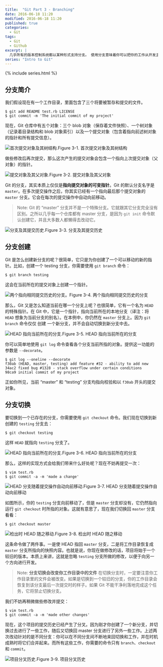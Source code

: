 ```yaml
---
title:  "Git Part 3 - Branching"
date: 2016-06-18 11:20
modified: 2016-06-18 11:20
published: true
categories: 
  - Git
tags:
  - Git
  - Github
excerpt: |
  几乎所有的版本控制系统都以某种形式支持分支。 使用分支意味着你可以把你的工作从开发主线上分离开来，以免影响开发主线。
series: "Intro to Git"
---
```

{% include series.html %}

## 分支简介

我们假设现在有一个工作目录，里面包含了三个将要被暂存和提交的文件。

```
$ git add README test.rb LICENSE
$ git commit -m 'The initial commit of my project'
```

现在，Git 仓库中有五个对象：三个 blob 对象（保存着文件快照）、一个树对象（记录着目录结构和 blob 对象索引）以及一个提交对象（包含着指向前述树对象的指针和所有提交信息）。

![首次提交对象及其树结构.](https://git-scm.com/book/en/v2/book/03-git-branching/images/commit-and-tree.png)Figure 3-1. 首次提交对象及其树结构

做些修改后再次提交，那么这次产生的提交对象会包含一个指向上次提交对象（父对象）的指针。

![提交对象及其父对象.](https://git-scm.com/book/en/v2/book/03-git-branching/images/commits-and-parents.png)Figure 3-2. 提交对象及其父对象

Git 的分支，其实本质上仅仅是**指向提交对象的可变指针**。Git 的默认分支名字是 `master`。在多次提交操作之后，你其实已经有一个指向最后那个提交对象的 `master` 分支。它会在每次的提交操作中自动向前移动。

> Note: Git 的 “master” 分支并不是一个特殊分支。它就跟其它分支完全没有区别。之所以几乎每一个仓库都有 master 分支，是因为 `git init` 命令默认创建它，并且大多数人都懒得去改动它。

![分支及其提交历史.](https://git-scm.com/book/en/v2/book/03-git-branching/images/branch-and-history.png)Figure 3-3. 分支及其提交历史

## 分支创建

Git 是怎么创建新分支的呢？很简单，它只是为你创建了一个可以移动的新的指针。比如，创建一个 testing 分支，你需要使用 `git branch` 命令：

```
$ git branch testing
```

这会在当前所在的提交对象上创建一个指针。

![两个指向相同提交历史的分支。](https://git-scm.com/book/en/v2/book/03-git-branching/images/two-branches.png)Figure 3-4. 两个指向相同提交历史的分支

那么，Git 又是怎么知道当前在哪一个分支上呢？也很简单，它有一个名为 `HEAD` 的特殊指针。在 Git 中，它是一个指针，指向当前所在的本地分支（译注：将 `HEAD` 想象为当前分支的别名）。在本例中，你仍然在 `master` 分支上。因为 `git branch` 命令仅仅 创建 一个新分支，并不会自动切换到新分支中去。

![HEAD 指向当前所在的分支.](https://git-scm.com/book/en/v2/book/03-git-branching/images/head-to-master.png)Figure 3-5. HEAD 指向当前所在的分支

你可以简单地使用 `git log` 命令查看各个分支当前所指的对象。提供这一功能的参数是 `--decorate`。

```
$ git log --oneline --decorate
f30ab (HEAD, master, testing) add feature #32 - ability to add new
34ac2 fixed bug #1328 - stack overflow under certain conditions
98ca9 initial commit of my project
```

正如你所见，当前 “master” 和 “testing” 分支均指向校验和以 `f30ab` 开头的提交对象。

## 分支切换

要切换到一个已存在的分支，你需要使用 `git checkout` 命令。我们现在切换到新创建的 `testing` 分支去：

```
$ git checkout testing
```

这样 `HEAD` 就指向 `testing` 分支了。

![HEAD 指向当前所在的分支.](https://git-scm.com/book/en/v2/book/03-git-branching/images/head-to-testing.png)Figure 3-6. HEAD 指向当前所在的分支

那么，这样的实现方式会给我们带来什么好处呢？现在不妨再提交一次：

```
$ vim test.rb
$ git commit -a -m 'made a change'
```

![HEAD 分支随着提交操作自动向前移动.](https://git-scm.com/book/en/v2/book/03-git-branching/images/advance-testing.png)Figure 3-7. HEAD 分支随着提交操作自动向前移动

如图所示，你的 `testing` 分支向前移动了，但是 `master` 分支却没有，它仍然指向运行 `git checkout` 时所指的对象。这就有意思了，现在我们切换回 `master` 分支看看：

```
$ git checkout master
```

![检出时 HEAD 随之移动.](https://git-scm.com/book/en/v2/book/03-git-branching/images/checkout-master.png)Figure 3-8. 检出时 HEAD 随之移动

这条命令做了两件事。一是使 HEAD 指回 `master` 分支，二是将工作目录恢复成 `master` 分支所指向的快照内容。也就是说，你现在做修改的话，项目将始于一个较旧的版本。本质上来讲，这就是忽略 `testing` 分支所做的修改，以便于向另一个方向进行开发。

> Note: 
> **分支切换会改变你工作目录中的文件**
> 在切换分支时，一定要注意你工作目录里的文件会被改变。如果是切换到一个较旧的分支，你的工作目录会恢复到该分支最后一次提交时的样子。如果 Git 不能干净利落地完成这个任务，它将禁止切换分支。

我们不妨再稍微做些修改并提交：

```
$ vim test.rb
$ git commit -a -m 'made other changes'
```

现在，这个项目的提交历史已经产生了分叉。因为刚才你创建了一个新分支，并切换过去进行了一些工作，随后又切换回 master 分支进行了另外一些工作。上述两次改动针对的是不同分支：你可以在不同分支间不断地来回切换和工作，并在时机成熟时将它们合并起来。而所有这些工作，你需要的命令只有 `branch`、`checkout` 和 `commit`。

![项目分叉历史.](https://git-scm.com/book/en/v2/book/03-git-branching/images/advance-master.png)Figure 3-9. 项目分叉历史
